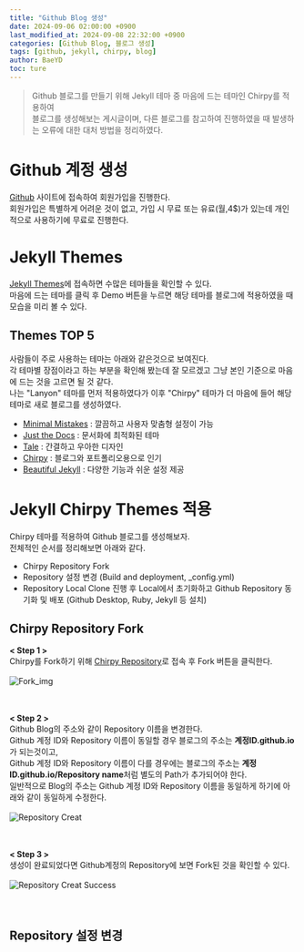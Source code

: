 ```yaml
---
title: "Github Blog 생성"
date: 2024-09-06 02:00:00 +0900
last_modified_at: 2024-09-08 22:32:00 +0900
categories: [Github Blog, 블로그 생성]
tags: [github, jekyll, chirpy, blog]
author: BaeYD
toc: ture
---
```


> Github 블로그를 만들기 위해 Jekyll 테마 중 마음에 드는 테마인 Chirpy를 적용하여   
> 블로그를 생성해보는 게시글이며, 다른 블로그를 참고하여 진행하였을 때 발생하는 오류에 대한 대처 방법을 정리하였다.

# Github 계정 생성
[Github](https://github.com/ "Github") 사이트에 접속하여 회원가입을 진행한다.   
회원가입은 특별하게 어려운 것이 없고, 가입 시 무료 또는 유료(월,4$)가 있는데 개인적으로 사용하기에 무료로 진행한다.

# Jekyll Themes
[Jekyll Themes](http://jekyllthemes.org/ "Jekyll Themes")에 접속하면 수많은 테마들을 확인할 수 있다.   
마음에 드는 테마를 클릭 후 Demo 버튼을 누르면 해당 테마를 블로그에 적용하였을 때 모습을 미리 볼 수 있다.

## Themes TOP 5
사람들이 주로 사용하는 테마는 아래와 같은것으로 보여진다.   
각 테마별 장점이라고 하는 부분을 확인해 봤는데 잘 모르겠고 그냥 본인 기준으로 마음에 드는 것을 고르면 될 것 같다.   
나는 "Lanyon" 테마를 먼저 적용하였다가 이후 "Chirpy" 테마가 더 마음에 들어 해당 테마로 새로 블로그를 생성하였다.
- [Minimal Mistakes](https://mmistakes.github.io/minimal-mistakes/ "Minimal Mistakes") : 깔끔하고 사용자 맞춤형 설정이 가능
- [Just the Docs](https://just-the-docs.github.io/just-the-docs/ "Just the Docs") : 문서화에 최적화된 테마
- [Tale](https://chesterhow.github.io/tale/ "Tale") : 간결하고 우아한 디자인
- [Chirpy](https://chirpy.cotes.page/ "Chirpy") : 블로그와 포트폴리오용으로 인기
- [Beautiful Jekyll](https://beautifuljekyll.com/ "Beautiful Jekyll") : 다양한 기능과 쉬운 설정 제공

# Jekyll Chirpy Themes 적용
Chirpy 테마를 적용하여 Github 블로그를 생성해보자.   
전체적인 순서를 정리해보면 아래와 같다.

- Chirpy Repository Fork
- Repository 설정 변경 (Build and deployment, _config.yml)
- Repository Local Clone 진행 후 Local에서 초기화하고 Github Repository 동기화 및 배포 (Github Desktop, Ruby, Jekyll 등 설치)

## Chirpy Repository Fork
**< Step 1 >**   
Chirpy를 Fork하기 위해 [Chirpy Repository](https://chirpy.cotes.page/ "Chirpy")로 접속 후 Fork 버튼을 클릭한다.   
</br>
![Fork_img](https://github.com/user-attachments/assets/10c09848-e0e8-41ec-91f4-8a76a4f35e70)
</br></br></br>

**< Step 2 >**   
Github Blog의 주소와 같이 Repository 이름을 변경한다.   
Github 계정 ID와 Repository 이름이 동일할 경우 블로그의 주소는 **계정ID.github.io**가 되는것이고,   
Github 계정 ID와 Repository 이름이 다를 경우에는 블로그의 주소는 **계정ID.github.io/Repository name**처럼 별도의 Path가 추가되어야 한다.   
일반적으로 Blog의 주소는 Github 계정 ID와 Repository 이름을 동일하게 하기에 아래와 같이 동일하게 수정한다.   
</br>
![Repository Creat](https://github.com/user-attachments/assets/f4ea094a-6c2a-45d9-8ce2-c4ef1e67b675)
</br></br></br>

**< Step 3 >**   
생성이 완료되었다면 Github계정의 Repository에 보면 Fork된 것을 확인할 수 있다.   
</br>
![Repository Creat Success](https://github.com/user-attachments/assets/b13c671b-0989-43c9-83e6-c4f823f58488)
</br></br></br>

## Repository 설정 변경

<!---```shell
$ ruby -v
ruby 3.1.3p185 (2022-11-24 revision 1a6b16756e) [i386-mingw32]
```--->

